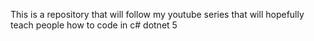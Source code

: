This is a repository that will follow my youtube series that will hopefully teach people how to code in c# dotnet 5